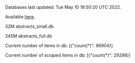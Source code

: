 Databases last updated: Tue May 10 18:50:20 UTC 2022. 

Available [here](https://github.com/cbeauhilton/ash-db/releases).


32M	abstracts_small.db

245M	abstracts_full.db

Current number of items in db:
[{"count(*)": 96904}]

Current number of scraped items in db:
[{"count(*)": 29298}]

